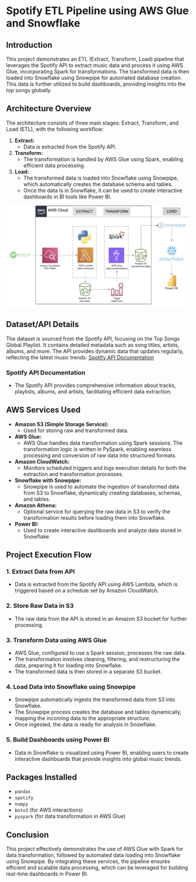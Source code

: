 # **Spotify ETL Pipeline using AWS Glue and Snowflake**

## **Introduction**
This project demonstrates an ETL (Extract, Transform, Load) pipeline that leverages the Spotify API to extract music data and process it using AWS Glue, incorporating Spark for transformations. The transformed data is then loaded into Snowflake using Snowpipe for automated database creation. This data is further utilized to build dashboards, providing insights into the top songs globally.

## **Architecture Overview**
The architecture consists of three main stages: Extract, Transform, and Load (ETL), with the following workflow:

1. **Extract:** 
   - Data is extracted from the Spotify API.
2. **Transform:** 
   - The transformation is handled by AWS Glue using Spark, enabling efficient data processing.
3. **Load:** 
   - The transformed data is loaded into Snowflake using Snowpipe, which automatically creates the database schema and tables.
   - Once the data is in Snowflake, it can be used to create interactive dashboards in BI tools like Power BI.

![Architecture Diagram](https://github.com/ManasP160/Spotify_Spark_Project/blob/main/Spotify_spark_architecture_diagram.png)

## **Dataset/API Details**
The dataset is sourced from the Spotify API, focusing on the Top Songs Global Playlist. It contains detailed metadata such as song titles, artists, albums, and more. The API provides dynamic data that updates regularly, reflecting the latest music trends.
[Spotify API Documentation](https://developer.spotify.com/documentation/web-api)

### **Spotify API Documentation**
- The Spotify API provides comprehensive information about tracks, playlists, albums, and artists, facilitating efficient data extraction.

## **AWS Services Used**
- **Amazon S3 (Simple Storage Service):** 
  - Used for storing raw and transformed data.
- **AWS Glue:** 
  - AWS Glue handles data transformation using Spark sessions. The transformation logic is written in PySpark, enabling seamless processing and conversion of raw data into structured formats.
- **Amazon CloudWatch:** 
  - Monitors scheduled triggers and logs execution details for both the extraction and transformation processes.
- **Snowflake with Snowpipe:** 
  - Snowpipe is used to automate the ingestion of transformed data from S3 to Snowflake, dynamically creating databases, schemas, and tables.
- **Amazon Athena:** 
  - Optional service for querying the raw data in S3 to verify the transformation results before loading them into Snowflake.
- **Power BI:** 
  - Used to create interactive dashboards and analyze data stored in Snowflake.

## **Project Execution Flow**

### **1. Extract Data from API**
   - Data is extracted from the Spotify API using AWS Lambda, which is triggered based on a schedule set by Amazon CloudWatch.

### **2. Store Raw Data in S3**
   - The raw data from the API is stored in an Amazon S3 bucket for further processing.

### **3. Transform Data using AWS Glue**
   - AWS Glue, configured to use a Spark session, processes the raw data.
   - The transformation involves cleaning, filtering, and restructuring the data, preparing it for loading into Snowflake.
   - The transformed data is then stored in a separate S3 bucket.

### **4. Load Data into Snowflake using Snowpipe**
   - Snowpipe automatically ingests the transformed data from S3 into Snowflake.
   - The Snowpipe process creates the database and tables dynamically, mapping the incoming data to the appropriate structure.
   - Once ingested, the data is ready for analysis in Snowflake.

### **5. Build Dashboards using Power BI**
   - Data in Snowflake is visualized using Power BI, enabling users to create interactive dashboards that provide insights into global music trends.

## **Packages Installed**
- `pandas`
- `spotify`
- `numpy`
- `boto3` (for AWS interactions)
- `pyspark` (for data transformation in AWS Glue)

## **Conclusion**
This project effectively demonstrates the use of AWS Glue with Spark for data transformation, followed by automated data loading into Snowflake using Snowpipe. By integrating these services, the pipeline ensures efficient and scalable data processing, which can be leveraged for building real-time dashboards in Power BI.
